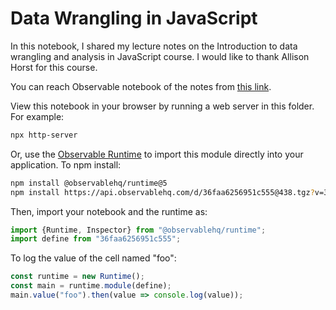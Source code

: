 # Data Wrangling in JavaScript

In this notebook, I shared my lecture notes on the Introduction to data wrangling and analysis in JavaScript course. I would like to thank Allison Horst for this course.

You can reach Observable notebook of the notes from [this link](https://observablehq.com/d/36faa6256951c555@438).

View this notebook in your browser by running a web server in this folder. For example:

``` sh
npx http-server
```

Or, use the [Observable Runtime](https://github.com/observablehq/runtime) to import this module directly into your application. To npm install:

``` sh
npm install @observablehq/runtime@5
npm install https://api.observablehq.com/d/36faa6256951c555@438.tgz?v=3
```

Then, import your notebook and the runtime as:

``` js
import {Runtime, Inspector} from "@observablehq/runtime";
import define from "36faa6256951c555";
```

To log the value of the cell named "foo":

``` js
const runtime = new Runtime();
const main = runtime.module(define);
main.value("foo").then(value => console.log(value));
```
